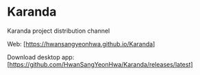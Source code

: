 # Karanda
Karanda project distribution channel

Web: [https://hwansangyeonhwa.github.io/Karanda]

Download desktop app: [https://github.com/HwanSangYeonHwa/Karanda/releases/latest]
